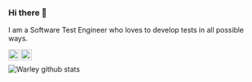 ### Hi there 👋

I am a Software Test Engineer who loves to develop tests in all possible ways.

<a target="_blank" href="https://www.linkedin.com/in/warley-gabriel-b5171370/">
  <img align="left" alt="LinkdeIN" width="22px" src="https://cdn.jsdelivr.net/npm/simple-icons@v3/icons/linkedin.svg" />
</a>
<a target="_blank" href="mailto:wgabrieldapaixao@gmail.com">
  <img align="left" alt="Gmail" width="22px" src="https://cdn.jsdelivr.net/npm/simple-icons@v3/icons/gmail.svg" />
</a>  
<br/>

![Warley github stats](https://github-readme-stats.vercel.app/api?username=warleygabriel&show_icons=true)
